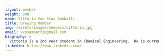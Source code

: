 ```yaml
---
layout: member
weight: 800
name: Vittorio Von Staa Sambatti
title: Brewing Member
img: /assets/images/members/vittorio.jpg
email: vvssambatti@gmail.com	
biography: > 
  Vittorio is a 2nd year student in Chemical Engineering.  He is currently a part of the brewing team on the automated brewing project. Vittorio has expirience brewing with his uncle. His favorite beers are wheat beers and belgium blondes.   
linkedin: https://www.linkedin.com/
---
```


